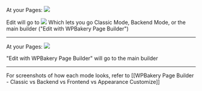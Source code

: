 At your Pages:
![](UNu0Csu.png)

Edit will go to 
![](7ik7rte.png)
Which lets you go Classic Mode, Backend Mode, or the main builder ("Edit with WPBakery Page Builder")

----

At your Pages:
![](UNu0Csu.png)

"Edit with WPBakery Page Builder" will go to the main builder


---

For screenshots of how each mode looks, refer to [[WPBakery Page Builder - Classic vs Backend vs Frontend vs Appearance Customize]]